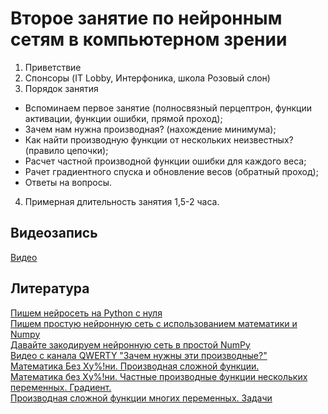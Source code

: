 # Второе занятие по нейронным сетям в компьютерном зрении

1) Приветствие
2) Спонсоры (IT Lobby, Интерфоника, школа Розовый слон)
3) Порядок занятия
- Вспоминаем первое занятие (полносвязный перцептрон, функции активации, функции ошибки, прямой проход);
- Зачем нам нужна производная? (нахождение минимума);
- Как найти производную функции от нескольких неизвестных? (правило цепочки);
- Расчет частной производной функции ошибки для каждого веса;
- Рачет градиентного спуска и обновление весов (обратный проход);
- Ответы на вопросы.
4) Примерная длительность занятия 1,5-2 часа.


## Видеозапись
[Видео](https://youtu.be/1vQxiwGgySU)

## Литература
[Пишем нейросеть на Python с нуля](https://proglib.io/p/pishem-neyroset-na-python-s-nulya-2020-10-07)<br>
[Пишем простую нейронную сеть с использованием математики и Numpy](https://habr.com/ru/post/460589/)<br>
[Давайте закодируем нейронную сеть в простой NumPy](https://machinelearningmastery.ru/lets-code-a-neural-network-in-plain-numpy-ae7e74410795/)<br>
[Видео с канала QWERTY "Зачем нужны эти производные?"](https://youtu.be/ZZMCDNAmcs4)<br>
[Математика Без Ху%!ни. Производная сложной функции.](https://youtu.be/BYKyB5UizTw)<br>
[Математика без Ху%!ни. Частные производные функции нескольких переменных. Градиент.](https://youtu.be/Azzc-LdrefM)<br>
[Производная сложной функции многих переменных. Задачи](https://youtu.be/9TVdmh4tsjE)
